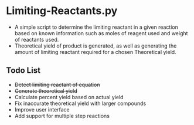 # Limiting-Reactants.py

 -  A simple script to determine the limiting reactant in a given reaction based on known information such as moles of reagent used and weight of reactants used.
 -  Theoretical yield of product is generated, as well as generating the amount of limiting reactant required for a chosen Theoretical yield.

## Todo List

- ~~Detect limiting reactant of equation~~
- ~~Generate theoretical yield~~
- Calculate percent yield based on actual yield
- Fix inaccurate theoretical yield with larger compounds
- Improve user interface
- Add support for multiple step reactions
